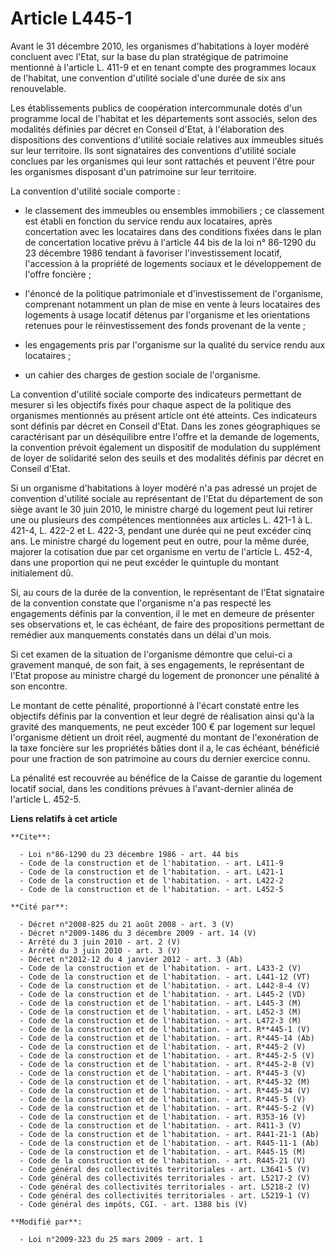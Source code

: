 # Article L445-1

Avant le 31 décembre 2010, les organismes d'habitations à loyer modéré concluent avec l'Etat, sur la base du plan stratégique
de patrimoine mentionné à l'article L. 411-9 et en tenant compte des programmes locaux de l'habitat, une convention d'utilité
sociale d'une durée de six ans renouvelable. 

Les établissements publics de coopération intercommunale dotés d'un programme local de l'habitat et les départements sont
associés, selon des modalités définies par décret en Conseil d'Etat, à l'élaboration des dispositions des conventions
d'utilité sociale relatives aux immeubles situés sur leur territoire. Ils sont signataires des conventions d'utilité sociale
conclues par les organismes qui leur sont rattachés et peuvent l'être pour les organismes disposant d'un patrimoine sur leur
territoire. 

La convention d'utilité sociale comporte :

- le classement des immeubles ou ensembles immobiliers ; ce classement est établi en fonction du service rendu aux
locataires, après concertation avec les locataires dans des conditions fixées dans le plan de concertation locative prévu à
l'article 44 bis de la loi n° 86-1290 du 23 décembre 1986 tendant à favoriser l'investissement locatif, l'accession à la
propriété de logements sociaux et le développement de l'offre foncière ;

- l'énoncé de la politique patrimoniale et d'investissement de l'organisme, comprenant notamment un plan de mise en vente à
leurs locataires des logements à usage locatif détenus par l'organisme et les orientations retenues pour le réinvestissement
des fonds provenant de la vente ;

- les engagements pris par l'organisme sur la qualité du service rendu aux locataires ;

- un cahier des charges de gestion sociale de l'organisme. 

La convention d'utilité sociale comporte des indicateurs permettant de mesurer si les objectifs fixés pour chaque aspect de
la politique des organismes mentionnés au présent article ont été atteints. Ces indicateurs sont définis par décret en
Conseil d'Etat. Dans les zones géographiques se caractérisant par un déséquilibre entre l'offre et la demande de logements,
la convention prévoit également un dispositif de modulation du supplément de loyer de solidarité selon des seuils et des
modalités définis par décret en Conseil d'Etat. 

Si un organisme d'habitations à loyer modéré n'a pas adressé un projet de convention d'utilité sociale au représentant de
l'Etat du département de son siège avant le 30 juin 2010, le ministre chargé du logement peut lui retirer une ou plusieurs
des compétences mentionnées aux articles L. 421-1 à L. 421-4, 
L. 422-2 et L. 422-3, pendant une durée qui ne peut excéder cinq ans. Le ministre chargé du logement peut en outre, pour la
même durée, majorer la cotisation due par cet organisme en vertu de l'article L. 452-4, dans une proportion qui ne peut
excéder le quintuple du montant initialement dû. 

Si, au cours de la durée de la convention, le représentant de l'Etat signataire de la convention constate que l'organisme n'a
pas respecté les engagements définis par la convention, il le met en demeure de présenter ses observations et, le cas
échéant, de faire des propositions permettant de remédier aux manquements constatés dans un délai d'un mois. 

Si cet examen de la situation de l'organisme démontre que celui-ci a gravement manqué, de son fait, à ses engagements, le
représentant de l'Etat propose au ministre chargé du logement de prononcer une pénalité à son encontre. 

Le montant de cette pénalité, proportionné à l'écart constaté entre les objectifs définis par la convention et leur degré de
réalisation ainsi qu'à la gravité des manquements, ne peut excéder 100 € par logement sur lequel l'organisme détient un droit
réel, augmenté du montant de l'exonération de la taxe foncière sur les propriétés bâties dont il a, le cas échéant, bénéficié
pour une fraction de son patrimoine au cours du dernier exercice connu. 

La pénalité est recouvrée au bénéfice de la Caisse de garantie du logement locatif social, dans les conditions prévues à
l'avant-dernier alinéa de l'article L. 452-5.

**Liens relatifs à cet article**

	**Cite**:

	  - Loi n°86-1290 du 23 décembre 1986 - art. 44 bis
	  - Code de la construction et de l'habitation. - art. L411-9
	  - Code de la construction et de l'habitation. - art. L421-1
	  - Code de la construction et de l'habitation. - art. L422-2
	  - Code de la construction et de l'habitation. - art. L452-5

	**Cité par**:

	  - Décret n°2008-825 du 21 août 2008 - art. 3 (V)
	  - Décret n°2009-1486 du 3 décembre 2009 - art. 14 (V)
	  - Arrêté du 3 juin 2010 - art. 2 (V)
	  - Arrêté du 3 juin 2010 - art. 3 (V)
	  - Décret n°2012-12 du 4 janvier 2012 - art. 3 (Ab)
	  - Code de la construction et de l'habitation. - art. L433-2 (V)
	  - Code de la construction et de l'habitation. - art. L441-12 (VT)
	  - Code de la construction et de l'habitation. - art. L442-8-4 (V)
	  - Code de la construction et de l'habitation. - art. L445-2 (VD)
	  - Code de la construction et de l'habitation. - art. L445-3 (M)
	  - Code de la construction et de l'habitation. - art. L452-3 (M)
	  - Code de la construction et de l'habitation. - art. L472-3 (M)
	  - Code de la construction et de l'habitation. - art. R**445-1 (V)
	  - Code de la construction et de l'habitation. - art. R*445-14 (Ab)
	  - Code de la construction et de l'habitation. - art. R*445-2 (V)
	  - Code de la construction et de l'habitation. - art. R*445-2-5 (V)
	  - Code de la construction et de l'habitation. - art. R*445-2-8 (V)
	  - Code de la construction et de l'habitation. - art. R*445-3 (V)
	  - Code de la construction et de l'habitation. - art. R*445-32 (M)
	  - Code de la construction et de l'habitation. - art. R*445-34 (V)
	  - Code de la construction et de l'habitation. - art. R*445-5 (V)
	  - Code de la construction et de l'habitation. - art. R*445-5-2 (V)
	  - Code de la construction et de l'habitation. - art. R353-16 (V)
	  - Code de la construction et de l'habitation. - art. R411-3 (V)
	  - Code de la construction et de l'habitation. - art. R441-21-1 (Ab)
	  - Code de la construction et de l'habitation. - art. R445-11-1 (Ab)
	  - Code de la construction et de l'habitation. - art. R445-15 (M)
	  - Code de la construction et de l'habitation. - art. R445-21 (V)
	  - Code général des collectivités territoriales - art. L3641-5 (V)
	  - Code général des collectivités territoriales - art. L5217-2 (V)
	  - Code général des collectivités territoriales - art. L5218-2 (V)
	  - Code général des collectivités territoriales - art. L5219-1 (V)
	  - Code général des impôts, CGI. - art. 1388 bis (V)

	**Modifié par**:

	  - Loi n°2009-323 du 25 mars 2009 - art. 1
